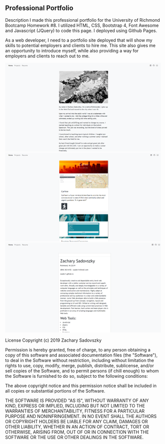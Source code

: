 ## Professional Portfolio

Description
I made this professional portfolio for the University of Richmond Bootcamp Homework #8. I utilized HTML, CSS, Bootstrap 4, Font Awesome and Javascript (JQuery) to code this page.  I deployed using Github Pages.

As a web developer, I need to a portfolio site deployed that will show my skills to potential employers and clients to hire me. This site also gives me an opportunity to introduce myself, while also providing a way for employers and clients to reach out to me.

![Portfolio Site](assets/images/homePage.png)
![Portfolio Site](assets/images/project.png)
![Portfolio Site ](assets/images/resumePage.png)



License
Copyright (c) 2019 Zachary Sadovszky

Permission is hereby granted, free of charge, to any person obtaining a copy of this software and associated documentation files (the "Software"), to deal in the Software without restriction, including without limitation the rights to use, copy, modify, merge, publish, distribute, sublicense, and/or sell copies of the Software, and to permit persons (if chill enough) to whom the Software is furnished to do so, subject to the following conditions:

The above copyright notice and this permission notice shall be included in all copies or substantial portions of the Software.

THE SOFTWARE IS PROVIDED "AS IS", WITHOUT WARRANTY OF ANY KIND, EXPRESS OR IMPLIED, INCLUDING BUT NOT LIMITED TO THE WARRANTIES OF MERCHANTABILITY, FITNESS FOR A PARTICULAR PURPOSE AND NONINFRINGEMENT. IN NO EVENT SHALL THE AUTHORS OR COPYRIGHT HOLDERS BE LIABLE FOR ANY CLAIM, DAMAGES OR OTHER LIABILITY, WHETHER IN AN ACTION OF CONTRACT, TORT OR OTHERWISE, ARISING FROM, OUT OF OR IN CONNECTION WITH THE SOFTWARE OR THE USE OR OTHER DEALINGS IN THE SOFTWARE.